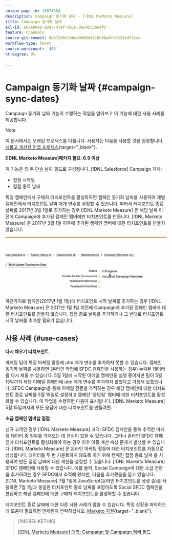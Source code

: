 ```yaml
---
unique-page-id: 18874684
description: Campaign 동기화 날짜 - [!DNL Marketo Measure]
title: Campaign 동기화 날짜
exl-id: 66ce9948-9297-47ef-8b16-0ac45c5664fc
feature: Channels
source-git-commit: 9e672d0c568ee0b889461bb8ba6fc6333edf31ce
workflow-type: tm+mt
source-wordcount: '493'
ht-degree: 0%

---
```


# Campaign 동기화 날짜 {#campaign-sync-dates}

Campaign 동기화 날짜 기능이 수행하는 작업을 알아보고 이 기능에 대한 사용 사례를 제공합니다.

>[!NOTE]
>
>이 문서에서는 오래된 프로세스를 다룹니다. 사용자는 다음을 사용할 것을 권장합니다. [새롭고 개선된 인앱 프로세스](/help/channel-tracking-and-setup/offline-channels/custom-campaign-sync.md){target="_blank"}.

**[!DNL Marketo Measure]패키지 필요: 6.9 이상**

이 기능은 의 두 단순 날짜 필드로 구성됩니다. [!DNL Salesforce] Campaign 개체:

* 접점 시작일
* 접점 종료 날짜

특정 캠페인에서 구매자 터치포인트를 활성화하면 캠페인 동기화 날짜를 사용하여 개별 캠페인에서 터치포인트 날짜 매개 변수를 설정할 수 있습니다. 따라서 터치포인트 종료 날짜를 2017년 3월 1일로 추가하는 경우 [!DNL Marketo Measure] 은 해당 날짜 이전에 Campaign에 추가된 캠페인 멤버에만 터치포인트를 만듭니다. [!DNL Marketo Measure] 은 2017년 3월 1일 이후에 추가된 캠페인 멤버에 대한 터치포인트를 만들지 않습니다.

![](assets/1.gif)

마찬가지로 캠페인(2017년 1월 1일)에 터치포인트 시작 날짜를 추가하는 경우 [!DNL Marketo Measure] 은 2017년 1월 1일 이전에 Campaign에 추가된 캠페인 멤버에 대한 터치포인트를 만들지 않습니다. 접점 종료 날짜를 추가하거나 그 반대로 터치포인트 시작 날짜를 추가할 필요가 없습니다.

## 사용 사례 {#use-cases}

**다시 채우기 터치포인트**

마케팅 팀이 특정 마케팅 활동에 utm 매개 변수를 추가하지 못할 수 있습니다. 캠페인 동기화 날짜를 사용하면 (온라인 작업에 SFDC 캠페인을 사용하는 경우) 누락된 데이터를 다시 채울 수 있습니다. 5월 1일에 시작된 이메일 캠페인을 실행 중이지만 팀이 5월 15일까지 해당 이메일 캠페인에 utm 매개 변수를 추가하지 않았다고 가정해 보겠습니다. SFDC Campaign을 통해 이메일 전환을 추적하는 경우 해당 캠페인에 대한 터치포인트 종료 날짜를 5월 15일로 설정하고 캠페인 &#39;응답됨&#39; 멤버에 대한 터치포인트를 활성화할 수 있습니다. 이 작업을 수행하면 다음이 표시됩니다. [!DNL Marketo Measure] 5월 15일까지의 모든 응답에 대한 터치포인트를 만들려면.

**소급 캠페인 멤버십 접점**

신규 고객인 경우 [!DNL Marketo Measure] 고객: SFDC 캠페인을 통해 추적한 마케팅 데이터 중 일부를 가져오는 데 관심이 있을 수 있습니다. 그러나 온라인 SFDC 캠페인에 터치포인트를 활성화해야 하는 경우 이후 이중 계산 속성 문제가 발생할 수 있습니다. [!DNL Marketo Measure] 은 온라인 마케팅 활동에 대한 터치포인트를 자동으로 생성합니다. 데이터를 두 번 카운트하지 않도록 하기 위해 캠페인 접점 종료 날짜 를 사용하여 만든 접점 날짜에 대한 제한을 설정할 수 있습니다. [!DNL Marketo Measure] SFDC 캠페인에 사용할 수 있습니다. 예를 들어, Social Campaign에 대한 소급 전환을 추가하려는 경우 SFDC에서 추적해 왔지만, 다음을 추가했음을 알고 있습니다. [!DNL Marketo Measure] 7월 1일에 JavaScript(온라인 터치포인트를 생성 중)를 사용하면 7월 1일과 동일한 터치포인트 종료 날짜를 포함하도록 Social SFDC 캠페인을 편집하고 해당 캠페인에 대한 구매자 터치포인트를 활성화할 수 있습니다.

터치포인트 종료 날짜에 대한 다른 사용 사례가 많을 수 있습니다. 특정 상황을 파악하는 데 도움이 필요하면 언제든지 연락하십시오. [Marketo 지원](https://nation.marketo.com/t5/support/ct-p/Support){target="_blank"}.

>[!MORELIKETHIS]
>
>[[!DNL Marketo Measure] 대학: Campaign 및 Campaign 멤버 필드](https://learn.bizible.com/2-bizible-customization/137720https://universityonline.marketo.com/courses/bizible-fundamentals-channel-management/#/page/5c63007334d9f0367662b758)
